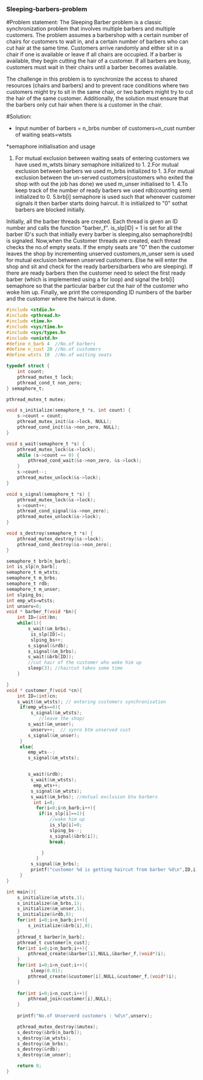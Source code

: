 ### Sleeping-barbers-problem
#Problem statement:
The Sleeping Barber problem is a classic synchronization problem that involves multiple barbers and multiple customers. The problem assumes a barbershop with a certain number of chairs for customers to wait in, and a certain number of barbers who can cut hair at the same time. Customers arrive randomly and either sit in a chair if one is available or leave if all chairs are occupied. If a barber is available, they begin cutting the hair of a customer. If all barbers are busy, customers must wait in their chairs until a barber becomes available.

The challenge in this problem is to synchronize the access to shared resources (chairs and barbers) and to prevent race conditions where two customers might try to sit in the same chair, or two barbers might try to cut the hair of the same customer. Additionally, the solution must ensure that the barbers only cut hair when there is a customer in the chair.

#Solution:


* Input
number of barbers = n_brbs
number of customers=n_cust
number of waiting seats=wtsts

*semaphore initialisation and usage
1. For mutual exclusion between waiting seats of entering customers we have used m_wtsts binary semaphore initialized to 1.
2.For mutual exclusion between barbers we used m_brbs initialized to 1.
3.For mutual exclusion between the un-served customers(customers who exited the shop with out the job has done) we used m_unser initialised to 1.
4.To keep track of the number of ready barbers we used rdb(counting sem) initialized to 0.
5.brb[i] semaphore is used such that whenever customer signals it then barber starts doing haircut. It is initialized to "0" sothat barbers are blocked initially.

Initially, all the barber threads are created. Each thread is given an ID number and calls the function "barber_f". is_slp[ID] = 1 is set for all the barber ID's such that initially every barber is sleeping,also semaphore(rdb) is signaled.
Now,when the Customer threads are created, each thread checks the no.of empty seats. If the empty seats are "0" then the customer leaves the shop by incrementing unserved customers,m_unser sem is used for mutual exclusion between unserved customers. Else he will enter the shop and sit and check for the ready barbers(barbers who are sleeping). If there are ready barbers  then the customer need to select the first ready barber (which is implemented using a for loop) and signal the brb[i] semaphore so that the particular barber cut the hair of the customer who woke him up.
Finally, we print the corresponding ID numbers of the barber and the customer where the haircut is done.

```c
#include <stdio.h>
#include <pthread.h>
#include <time.h>
#include <sys/time.h>
#include <sys/types.h>
#include <unistd.h>
#define n_barb 4  //No.of barbers
#define n_cust 20 //No.of customers
#define wtsts 10  //No.of waiting seats

typedef struct {
    int count;
    pthread_mutex_t lock;
    pthread_cond_t non_zero;
} semaphore_t;

pthread_mutex_t mutex;

void s_initialize(semaphore_t *s, int count) {
    s->count = count;
    pthread_mutex_init(&s->lock, NULL);
    pthread_cond_init(&s->non_zero, NULL);
}

void s_wait(semaphore_t *s) {
    pthread_mutex_lock(&s->lock);
    while (s->count == 0) {
        pthread_cond_wait(&s->non_zero, &s->lock);
    }
    s->count--;
    pthread_mutex_unlock(&s->lock);
}

void s_signal(semaphore_t *s) {
    pthread_mutex_lock(&s->lock);
    s->count++;
    pthread_cond_signal(&s->non_zero);
    pthread_mutex_unlock(&s->lock);
}

void s_destroy(semaphore_t *s) {
    pthread_mutex_destroy(&s->lock);
    pthread_cond_destroy(&s->non_zero);
}

semaphore_t brb[n_barb];
int is_slp[n_barb];
semaphore_t m_wtsts;
semaphore_t m_brbs;
semaphore_t rdb;
semaphore_t m_unser;
int slping_bs;
int emp_wts=wtsts;
int unserv=0;
void * barber_f(void *bn){
    int ID=(int)bn;
    while(1){
        s_wait(&m_brbs);
         is_slp[ID]=1;
         slping_bs++;
        s_signal(&rdb);
        s_signal(&m_brbs);
        s_wait(&brb[ID]);  
        //cut hair of the customer who woke him up
        sleep(3); //haircut takes some time
    }

}
void * customer_f(void *cn){
    int ID=(int)cn;
    s_wait(&m_wtsts); // entering customers synchronisation
     if(emp_wts==0){
         s_signal(&m_wtsts); 
            //leave the shop/
        s_wait(&m_unser);
         unserv++;  // synro btm unserved cust
        s_signal(&m_unser); 
     }
     else{
        emp_wts--;
        s_signal(&m_wtsts); 


        s_wait(&rdb);
         s_wait(&m_wtsts); 
          emp_wts++;
         s_signal(&m_wtsts);
         s_wait(&m_brbs); //mutual exclusion btw barbers
          int i=0;
           for(i=0;i<n_barb;i++){
            if(is_slp[i]==1){
                //wake him up
                is_slp[i]=0;   
                slping_bs--;
                s_signal(&brb[i]);  
                break;

             }
           }
         s_signal(&m_brbs);
         printf("customer %d is getting haircut from barber %d\n",ID,i);
     }
}

int main(){
    s_initialize(&m_wtsts,1);
    s_initialize(&m_brbs,1);
    s_initialize(&m_unser,1);
    s_initialize(&rdb,0);
    for(int i=0;i<n_barb;i++){
        s_initialize(&brb[i],0);
    }
    pthread_t barber[n_barb];
    pthread_t customer[n_cust];
    for(int i=0;i<n_barb;i++){
        pthread_create(&barber[i],NULL,&barber_f,(void*)i);
    }
    for(int i=0;i<n_cust;i++){
         sleep(0.01);
        pthread_create(&customer[i],NULL,&customer_f,(void*)i);
    }
    
    for(int i=0;i<n_cust;i++){
        pthread_join(customer[i],NULL);
    }
     
    printf("No.of Unserverd customers : %d\n",unserv);

    pthread_mutex_destroy(&mutex);
    s_destroy(&brb[n_barb]);
    s_destroy(&m_wtsts);
    s_destroy(&m_brbs);
    s_destroy(&rdb);
    s_destroy(&m_unser);

    return 0;
}
```

